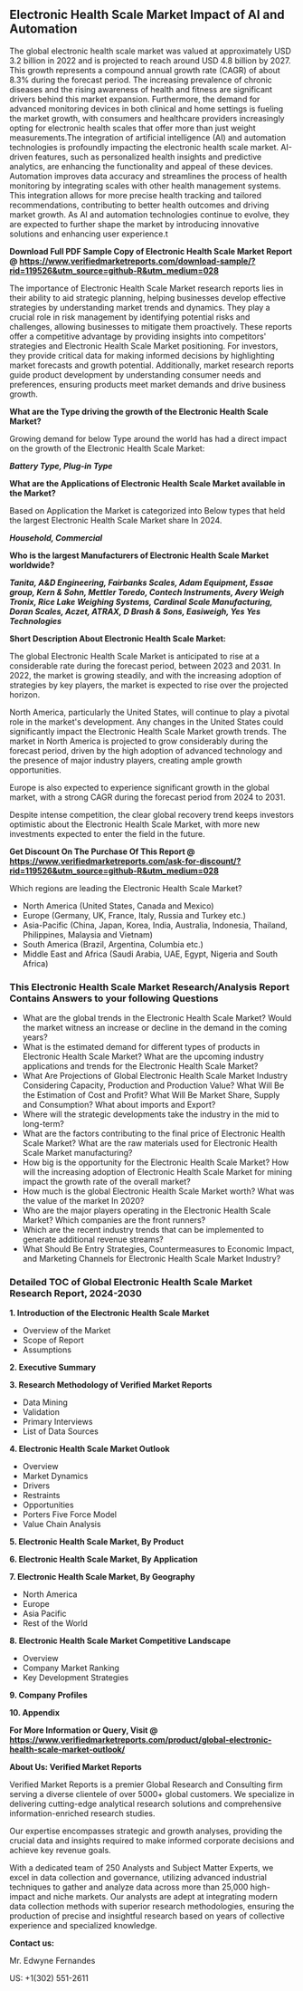 <h2>Electronic Health Scale Market Impact of AI and Automation</h2>The global electronic health scale market was valued at approximately USD 3.2 billion in 2022 and is projected to reach around USD 4.8 billion by 2027. This growth represents a compound annual growth rate (CAGR) of about 8.3% during the forecast period. The increasing prevalence of chronic diseases and the rising awareness of health and fitness are significant drivers behind this market expansion. Furthermore, the demand for advanced monitoring devices in both clinical and home settings is fueling the market growth, with consumers and healthcare providers increasingly opting for electronic health scales that offer more than just weight measurements.The integration of artificial intelligence (AI) and automation technologies is profoundly impacting the electronic health scale market. AI-driven features, such as personalized health insights and predictive analytics, are enhancing the functionality and appeal of these devices. Automation improves data accuracy and streamlines the process of health monitoring by integrating scales with other health management systems. This integration allows for more precise health tracking and tailored recommendations, contributing to better health outcomes and driving market growth. As AI and automation technologies continue to evolve, they are expected to further shape the market by introducing innovative solutions and enhancing user experience.t</p><p id="" class=""><strong>Download Full PDF Sample Copy of Electronic Health Scale Market Report @ <a href="https://www.verifiedmarketreports.com/download-sample/?rid=119526&utm_source=github-R&utm_medium=028" target="_blank">https://www.verifiedmarketreports.com/download-sample/?rid=119526&utm_source=github-R&utm_medium=028</a></strong></p><p>The importance of&nbsp;Electronic Health Scale Market research reports lies in their ability to aid strategic planning, helping businesses develop effective strategies by understanding market trends and dynamics. They play a crucial role in risk management by identifying potential risks and challenges, allowing businesses to mitigate them proactively. These reports offer a competitive advantage by providing insights into competitors' strategies and Electronic Health Scale Market positioning. For investors, they provide critical data for making informed decisions by highlighting market forecasts and growth potential. Additionally, market research reports guide product development by understanding consumer needs and preferences, ensuring products meet market demands and drive business growth.</p><p><strong>What are the&nbsp;Type driving the growth of the Electronic Health Scale Market?</strong></p><p id="" class="">Growing demand for below Type around the world has had a direct impact on the growth of the Electronic Health Scale Market:</p><em><strong>Battery Type, Plug-in Type</strong></em></p><strong>What are the&nbsp;Applications&nbsp;of Electronic Health Scale Market available in the Market?</strong></p><p id="" class="">Based on Application the Market is categorized into Below types that held the largest Electronic Health Scale Market share In 2024.</p><em><strong>Household, Commercial</strong></em></p><strong>Who is the largest Manufacturers of Electronic Health Scale Market worldwide?</strong></p><p><em><strong>Tanita, A&D Engineering, Fairbanks Scales, Adam Equipment, Essae group, Kern & Sohn, Mettler Toredo, Contech Instruments, Avery Weigh Tronix, Rice Lake Weighing Systems, Cardinal Scale Manufacturing, Doran Scales, Aczet, ATRAX, D Brash & Sons, Easiweigh, Yes Yes Technologies</strong></em></p><p id="" class=""><strong>Short Description About Electronic Health Scale Market:</strong></p><p>The global Electronic Health Scale Market is anticipated to rise at a considerable rate during the forecast period, between 2023 and 2031. In 2022, the market is growing steadily, and with the increasing adoption of strategies by key players, the market is expected to rise over the projected horizon.</p><p>North America, particularly the United States, will continue to play a pivotal role in the market's development. Any changes in the United States could significantly impact the Electronic Health Scale Market growth trends. The market in North America is projected to grow considerably during the forecast period, driven by the high adoption of advanced technology and the presence of major industry players, creating ample growth opportunities.</p><p>Europe is also expected to experience significant growth in the global market, with a strong CAGR during the forecast period from 2024 to 2031.</p><p>Despite intense competition, the clear global recovery trend keeps investors optimistic about the Electronic Health Scale Market, with more new investments expected to enter the field in the future.</p><p id="" class=""><strong>Get Discount On The Purchase Of This Report @ <a href="https://www.verifiedmarketreports.com/ask-for-discount/?rid=119526&utm_source=github-R&utm_medium=028" target="_blank">https://www.verifiedmarketreports.com/ask-for-discount/?rid=119526&utm_source=github-R&utm_medium=028</a></strong></p>Which regions are leading the Electronic Health Scale Market?</p><ul><li>North America (United States, Canada and Mexico)</li><li>Europe (Germany, UK, France, Italy, Russia and Turkey etc.)</li><li>Asia-Pacific (China, Japan, Korea, India, Australia, Indonesia, Thailand, Philippines, Malaysia and Vietnam)</li><li>South America (Brazil, Argentina, Columbia etc.)</li><li>Middle East and Africa (Saudi Arabia, UAE, Egypt, Nigeria and South Africa)</li></ul><h3 id="" class="">This Electronic Health Scale Market Research/Analysis Report Contains Answers to your following Questions</h3><ul><li>What are the global trends in the Electronic Health Scale Market? Would the market witness an increase or decline in the demand in the coming years?</li><li>What is the estimated demand for different types of products in Electronic Health Scale Market? What are the upcoming industry applications and trends for the Electronic Health Scale Market?</li><li>What Are Projections of Global Electronic Health Scale Market Industry Considering Capacity, Production and Production Value? What Will Be the Estimation of Cost and Profit? What Will Be Market Share, Supply and Consumption? What about imports and Export?</li><li>Where will the strategic developments take the industry in the mid to long-term?</li><li>What are the factors contributing to the final price of Electronic Health Scale Market? What are the raw materials used for Electronic Health Scale Market manufacturing?</li><li>How big is the opportunity for the Electronic Health Scale Market? How will the increasing adoption of Electronic Health Scale Market for mining impact the growth rate of the overall market?</li><li>How much is the global Electronic Health Scale Market worth? What was the value of the market In 2020?</li><li>Who are the major players operating in the Electronic Health Scale Market? Which companies are the front runners?</li><li>Which are the recent industry trends that can be implemented to generate additional revenue streams?</li><li>What Should Be Entry Strategies, Countermeasures to Economic Impact, and Marketing Channels for Electronic Health Scale Market Industry?</li></ul><h3 id="" class="">Detailed TOC of Global Electronic Health Scale Market Research Report, 2024-2030</h3><p id="" class=""><strong>1. Introduction of the Electronic Health Scale Market</strong></p><ul><li>Overview of the Market</li><li>Scope of Report</li><li>Assumptions</li></ul><p id="" class=""><strong>2. Executive Summary</strong></p><p id="" class=""><strong>3. Research Methodology of Verified Market Reports</strong></p><ul><li>Data Mining</li><li>Validation</li><li>Primary Interviews</li><li>List of Data Sources</li></ul><p id="" class=""><strong>4. Electronic Health Scale Market Outlook</strong></p><ul><li>Overview</li><li>Market Dynamics</li><li>Drivers</li><li>Restraints</li><li>Opportunities</li><li>Porters Five Force Model</li><li>Value Chain Analysis</li></ul><p id="" class=""><strong>5. Electronic Health Scale Market, By Product</strong></p><p id="" class=""><strong>6. Electronic Health Scale Market, By Application</strong></p><p id="" class=""><strong>7. Electronic Health Scale Market, By Geography</strong></p><ul><li>North America</li><li>Europe</li><li>Asia Pacific</li><li>Rest of the World</li></ul><p id="" class=""><strong>8. Electronic Health Scale Market Competitive Landscape</strong></p><ul><li>Overview</li><li>Company Market Ranking</li><li>Key Development Strategies</li></ul><p id="" class=""><strong>9. Company Profiles</strong></p><p id="" class=""><strong>10. Appendix</strong></p><p id="" class=""><strong>For More Information or Query, Visit @ <a href="https://www.verifiedmarketreports.com/product/global-electronic-health-scale-market-outlook/" target="_blank">https://www.verifiedmarketreports.com/product/global-electronic-health-scale-market-outlook/</a></strong></p><p id="" class=""><strong>About Us: Verified Market Reports</strong></p><p id="" class="">Verified Market Reports is a premier Global Research and Consulting firm serving a diverse clientele of over 5000+ global customers. We specialize in delivering cutting-edge analytical research solutions and comprehensive information-enriched research studies.</p><p id="" class="">Our expertise encompasses strategic and growth analyses, providing the crucial data and insights required to make informed corporate decisions and achieve key revenue goals.</p><p id="" class="">With a dedicated team of 250 Analysts and Subject Matter Experts, we excel in data collection and governance, utilizing advanced industrial techniques to gather and analyze data across more than 25,000 high-impact and niche markets. Our analysts are adept at integrating modern data collection methods with superior research methodologies, ensuring the production of precise and insightful research based on years of collective experience and specialized knowledge.</p><p id="" class=""><strong>Contact us:</strong></p><p id="" class="">Mr. Edwyne Fernandes</p><p id="" class="">US: +1(302) 551-2611</p>